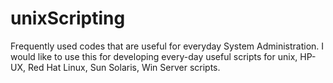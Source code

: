 # unixScripting
Frequently used codes that are useful for everyday System Administration.
I would like to use this for developing every-day useful scripts for unix, HP-UX, Red Hat Linux, Sun Solaris, Win Server scripts.
